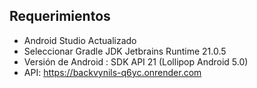 ## Requerimientos

-   Android Studio Actualizado
-   Seleccionar Gradle JDK Jetbrains Runtime 21.0.5
-   Versión de Android : SDK API 21 (Lollipop Android 5.0)
-   API: https://backvynils-q6yc.onrender.com 

